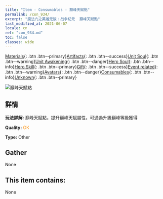 ```yaml
---
title: "Item - Consumables - 巔峰天賦點"
permalink: /con_934/
excerpt: "魔法门之英雄无敌：战争纪元  巔峰天賦點"
last_modified_at: 2021-06-07
locale: cn
ref: "con_934.md"
toc: false
classes: wide
---
```

 [Materials](/ItemsCN/){: .btn .btn--primary}[Artifacts](/ItemsCN/Artifacts/){: .btn .btn--success}[Unit Soul](/ItemsCN/UnitSoul/){: .btn .btn--warning}[Unit Awakening](/ItemsCN/UnitAwakening/){: .btn .btn--danger}[Hero Soul](/ItemsCN/HeroSoul/){: .btn .btn--info}[Hero Skill](/ItemsCN/HeroSkill/){: .btn .btn--primary}[Gift](/ItemsCN/Gift/){: .btn .btn--success}[Event related](/ItemsCN/Events/){: .btn .btn--warning}[Avatars](/ItemsCN/Avatars/){: .btn .btn--danger}[Consumables](/ItemsCN/Consumables/){: .btn .btn--info}[Unknown](/ItemsCN/Unknown/){: .btn .btn--primary}

 ![巔峰天賦點](/images/t/i_40022.png)

## 詳情
 **玩法詳解:** 巔峰天賦點，提升巔峰天賦屬性，可通過升級巔峰等級獲得

 **Quality:** <span style="color: #FF8C00">OK</span>

 **Type:** Other

## Gather

  None

## This item contains:

  None

